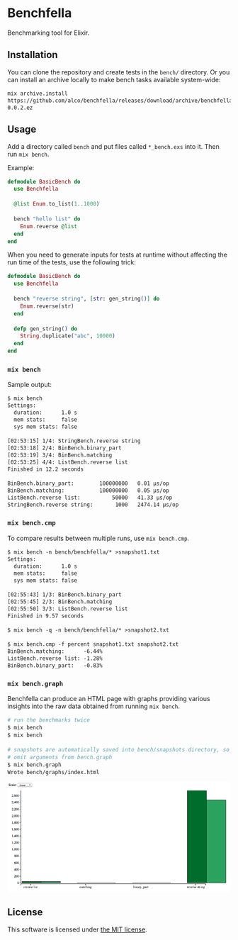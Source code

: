 Benchfella
==========

Benchmarking tool for Elixir.


## Installation

You can clone the repository and create tests in the `bench/` directory. Or you
can install an archive locally to make bench tasks available system-wide:

    mix archive.install https://github.com/alco/benchfella/releases/download/archive/benchfella-0.0.2.ez


## Usage

Add a directory called `bench` and put files called `*_bench.exs` into it. Then
run `mix bench`.

Example:

```elixir
defmodule BasicBench do
  use Benchfella

  @list Enum.to_list(1..1000)

  bench "hello list" do
    Enum.reverse @list
  end
end
```


When you need to generate inputs for tests at runtime without affecting the run
time of the tests, use the following trick:

```elixir
defmodule BasicBench do
  use Benchfella

  bench "reverse string", [str: gen_string()] do
    Enum.reverse(str)
  end

  defp gen_string() do
    String.duplicate("abc", 10000)
  end
end
```


### `mix bench`

Sample output:

```
$ mix bench
Settings:
  duration:      1.0 s
  mem stats:     false
  sys mem stats: false

[02:53:15] 1/4: StringBench.reverse string
[02:53:18] 2/4: BinBench.binary_part
[02:53:19] 3/4: BinBench.matching
[02:53:25] 4/4: ListBench.reverse list
Finished in 12.2 seconds

BinBench.binary_part:        100000000   0.01 µs/op
BinBench.matching:           100000000   0.05 µs/op
ListBench.reverse list:          50000   41.33 µs/op
StringBench.reverse string:       1000   2474.14 µs/op
```


### `mix bench.cmp`

To compare results between multiple runs, use `mix bench.cmp`.

```
$ mix bench -n bench/benchfella/* >snapshot1.txt
Settings:
  duration:      1.0 s
  mem stats:     false
  sys mem stats: false

[02:55:43] 1/3: BinBench.binary_part
[02:55:45] 2/3: BinBench.matching
[02:55:50] 3/3: ListBench.reverse list
Finished in 9.57 seconds

$ mix bench -q -n bench/benchfella/* >snapshot2.txt

$ mix bench.cmp -f percent snapshot1.txt snapshot2.txt
BinBench.matching:      -6.44%
ListBench.reverse list: -1.28%
BinBench.binary_part:   -0.83%
```


### `mix bench.graph`

Benchfella can produce an HTML page with graphs providing various insights into
the raw data obtained from running `mix bench`.

```sh
# run the benchmarks twice
$ mix bench
$ mix bench

# snapshots are automatically saved into bench/snapshots directory, so we can
# omit arguments from bench.graph
$ mix bench.graph
Wrote bench/graphs/index.html
```

![Graph example](bench_graph.png "Graph example")


## License

This software is licensed under [the MIT license](LICENSE).
